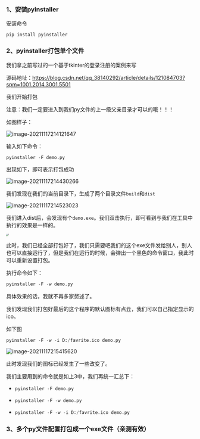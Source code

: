 ### 1、安装**pyinstaller**

安装命令

```shell
pip install pyinstaller
```

### 2、pyinstaller打包单个文件

我们拿之前写过的一个基于tkinter的登录注册的案例来写

源码地址：https://blog.csdn.net/qq_38140292/article/details/121084703?spm=1001.2014.3001.5501

我们开始打包

注意：我们一定要进入到我们py文件的上一级父亲目录才可以的哦！！！

如图样子：

![image-20211117214121647](https://cdn.jsdelivr.net/gh/liuhuanhuan963019/blogPicture/md_photos/image-20211117214121647.png)

输入如下命令：

```python
pyinstaller -F demo.py
```

出现如下，即可表示打包成功

![image-20211117214430266](https://cdn.jsdelivr.net/gh/liuhuanhuan963019/blogPicture/md_photos/image-20211117214430266.png)

我们发现在我们的当前目录下，生成了两个目录文件`build`和`dist`

![image-20211117214523023](https://cdn.jsdelivr.net/gh/liuhuanhuan963019/blogPicture/md_photos/image-20211117214523023.png)

我们进入dist后，会发现有个`demo.exe`。我们双击执行，即可看到与我们在工具中执行的效果是一样的。

<img src="https://cdn.jsdelivr.net/gh/liuhuanhuan963019/blogPicture/md_photos/exe%E6%89%93%E5%8C%85%E5%8D%9A%E5%AE%A2.gif" alt="1" style="zoom: 33%;" />

此时，我们已经全部打包好了，我们只需要吧我们的这个exe文件发给别人，别人也可以直接运行了，但是我们在运行的时候，会弹出一个黑色的命令窗口，我此时可以重新设置打包。

执行命令如下：

```python
pyinstaller -F -w demo.py
```

具体效果的话，我就不再多家赘述了。

我们发现我们打包好最后的这个程序的默认图标有点丑，我们可以自己指定显示的ico。

如下图

```python
pyinstaller -F -w -i D:/favrite.ico demo.py
```

![image-20211117215415620](https://cdn.jsdelivr.net/gh/liuhuanhuan963019/blogPicture/md_photos/image-20211117215415620.png)

此时发现我们的图标已经发生了一些改变了。

我们主要用到的命令就是如上3中，我们再统一汇总下：

* ```python
  pyinstaller -F demo.py
  ```

* ```python
  pyinstaller -F -w demo.py
  ```

* ```python
  pyinstaller -F -w -i D:/favrite.ico demo.py
  ```



### 3、多个py文件配置打包成一个exe文件（亲测有效）

